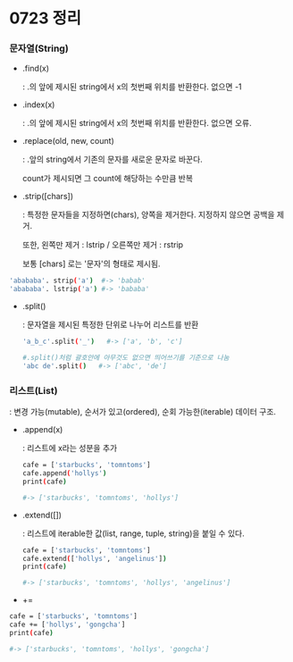# 0723 정리

### 문자열(String)

- .find(x)

  : .의 앞에 제시된 string에서 x의 첫번째 위치를 반환한다. 없으면 -1

- .index(x)

  : .의 앞에 제시된 string에서 x의 첫번째 위치를 반환한다. 없으면 오류.

- .replace(old, new, count)

  : .앞의 string에서 기존의 문자를 새로운 문자로 바꾼다.

  count가 제시되면 그 count에 해당하는 수만큼 반복

- .strip([chars])  

  : 특정한 문자들을 지정하면(chars), 양쪽을 제거한다. 지정하지 않으면 공백을 제거.

  또한, 왼쪽만 제거 : lstrip / 오른쪽만 제거 : rstrip

  보통 [chars] 로는 '문자'의 형태로 제시됨.

```sh
'abababa'. strip('a')  #-> 'babab'
'abababa'. lstrip('a') #-> 'bababa'
```



- .split()

  : 문자열을 제시된 특정한 단위로 나누어 리스트를 반환

  ```sh
  'a_b_c'.split('_')   #-> ['a', 'b', 'c']
  ```

  ```sh
  #.split()처럼 괄호안에 아무것도 없으면 띄어쓰기를 기준으로 나눔
  'abc de'.split()   #-> ['abc', 'de']
  ```

  

### 리스트(List)

: 변경 가능(mutable), 순서가 있고(ordered), 순회 가능한(iterable) 데이터 구조.



- .append(x)

  : 리스트에 x라는 성분을 추가

  ```sh
  cafe = ['starbucks', 'tomntoms']
  cafe.append('hollys')
  print(cafe)
  
  #-> ['starbucks', 'tomntoms', 'hollys']
  ```

  

- .extend([])

  : 리스트에 iterable한 값(list, range, tuple, string)을 붙일 수 있다.

  ```sh
  cafe = ['starbucks', 'tomntoms']
  cafe.extend(['hollys', 'angelinus'])
  print(cafe)
  
  #-> ['starbucks', 'tomntoms', 'hollys', 'angelinus']
  ```

- +=

```sh
cafe = ['starbucks', 'tomntoms']
cafe += ['hollys', 'gongcha']
print(cafe)

#-> ['starbucks', 'tomntoms', 'hollys', 'gongcha']
```












